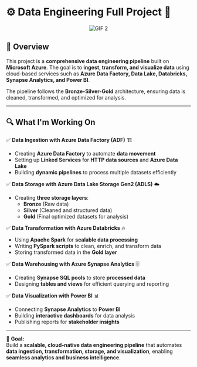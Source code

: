 # ⚙️ Data Engineering Full Project 🚀  

<p align="center">
  <img src="https://drive.google.com/uc?export=view&id=1AVR5mJ3N1BUV7__ElWe_mlkEXgVtZAkk" alt="GIF 2">
</p>
  

## 📝 Overview  

This project is a **comprehensive data engineering pipeline** built on **Microsoft Azure**. The goal is to **ingest, transform, and visualize data** using cloud-based services such as **Azure Data Factory, Data Lake, Databricks, Synapse Analytics, and Power BI**.  

The pipeline follows the **Bronze-Silver-Gold** architecture, ensuring data is cleaned, transformed, and optimized for analysis.  

---

## 🔍 **What I'm Working On**  

✅ **Data Ingestion with Azure Data Factory (ADF)** 🏗️  
- Creating **Azure Data Factory** to automate **data movement**  
- Setting up **Linked Services** for **HTTP data sources** and **Azure Data Lake**  
- Building **dynamic pipelines** to process multiple datasets efficiently  

✅ **Data Storage with Azure Data Lake Storage Gen2 (ADLS)** ☁️  
- Creating **three storage layers**:  
  - **Bronze** (Raw data)  
  - **Silver** (Cleaned and structured data)  
  - **Gold** (Final optimized datasets for analysis)  

✅ **Data Transformation with Azure Databricks** 🔥  
- Using **Apache Spark** for **scalable data processing**  
- Writing **PySpark scripts** to clean, enrich, and transform data  
- Storing transformed data in the **Gold layer**  

✅ **Data Warehousing with Azure Synapse Analytics** 🗄️  
- Creating **Synapse SQL pools** to store **processed data**  
- Designing **tables and views** for efficient querying and reporting  

✅ **Data Visualization with Power BI** 📊  
- Connecting **Synapse Analytics** to **Power BI**  
- Building **interactive dashboards** for data analysis  
- Publishing reports for **stakeholder insights**  

---

🎯 **Goal:**  
Build a **scalable, cloud-native data engineering pipeline** that automates **data ingestion, transformation, storage, and visualization**, enabling **seamless analytics and business intelligence**.  

